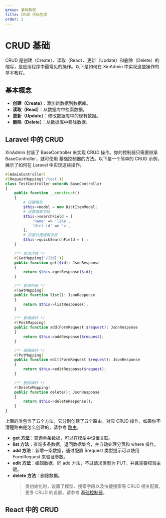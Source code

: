 ```yaml
---
group: 基础教程
title: CRUD 代码生成
order: 2
---
```


# CRUD 基础

CRUD 是创建（Create）、读取（Read）、更新（Update）和删除（Delete）的缩写，是应用程序中最常见的操作。以下是如何在 XinAdmin 中实现这些操作的基本教程。

## 基本概念

- **创建（Create）**：添加新数据到数据库。
- **读取（Read）**：从数据库中检索数据。
- **更新（Update）**：修改数据库中的现有数据。
- **删除（Delete）**：从数据库中移除数据。

## Laravel 中的 CRUD

XinAdmin 封装了 BaseController 来实现 CRUD 操作。你的控制器只需要继承 BaseController，就可使用 基础控制器的方法。以下是一个简单的 CRUD 示例，展示了如何在 Laravel 中实现这些操作。

```php
#[AdminController]
#[RequestMapping('/test')]
class TestController extends BaseController
{
    public function __construct()
    {
        # 设置模型
        $this->model = new DictItemModel;
        # 设置搜索字段
        $this->searchField = [
            'name' => 'like',
            'dict_id' => '=',
        ];
        # 设置快捷搜索字段
        $this->quickSearchField = [];
    }

    /** 查询详情 */
    #[GetMapping('/{id}')]
    public function get($id): JsonResponse
    {
        return $this->getResponse($id);
    }

    /** 查询列表 */
    #[GetMapping]
    public function list(): JsonResponse
    {
        return $this->listResponse();
    }

    /** 新增操作 */
    #[PostMapping]
    public function add(FormRequest $request): JsonResponse
    {
        return $this->addResponse($request);
    }

    /** 编辑操作 */
    #[PutMapping]
    public function edit(FormRequest $request): JsonResponse
    {
        return $this->editResponse($request);
    }

    /** 删除操作 */
    #[DeleteMapping]
    public function delete(): JsonResponse
    {
        return $this->deleteResponse();
    }
}

```

上面的类包含了五个方法，它分别创建了五个路由，对应 CRUD 操作，如果你不清楚路由是怎么创建的，请参考 [路由](/docs/guide/route)。

- **get 方法**：查询单条数据，可以在模型中设置关联。
- **list 方法**：查询多条数据，返回数据集合，并自动处理分页和 where 操作。
- **add 方法**：新增一条数据，通过配置 $request 类型提示可以使用 FormRequest 来验证参数。
- **edit 方法**：编辑数据，同 add 方法，不过请求类型为 PUT，并且需要校验主键。
- **delete 方法**：删除数据。
  > 类初始化时，设置了模型、搜索字段以及快捷搜索等 CRUD 相关配置，更多 CRUD 的设置，请参考 [基础控制器](/docs/guide/base-controller)。

## React 中的 CRUD
